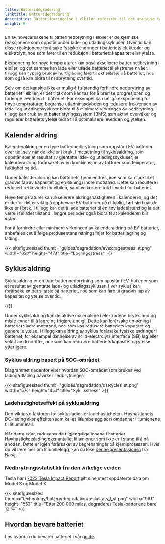 ```yaml
---
title: Batteridegradering
linktitle: Batteridegradering
description: Batteriforringelse i elbiler refererer til det gradvise tapet av et batteris kapasitet eller ytelse over tid, noe som kan påvirke rekkevidden til kjøretøyet. Som andre typer batterier, er det forårsaket av en kombinasjon av faktorer.
weight: 9
---
```

<!-- markdownlint-disable MD033 -->

En av hovedårsakene til batterinedbrytning i elbiler er de kjemiske reaksjonene som oppstår under lade- og utladingssykluser. Over tid kan disse reaksjonene forårsake fysiske endringer i batteriets elektroder og elektrolytt, noe som fører til en reduksjon i batteriets kapasitet eller ytelse.

Eksponering for høye temperaturer kan også akselerere batterinedbrytning i elbiler, og det samme kan lade eller utlade batteriet til ekstreme nivåer. I tillegg kan hyppig bruk av hurtiglading føre til økt slitasje på batteriet, noe som også kan bidra til nedbrytning over tid.

Selv om det kanskje ikke er mulig å fullstendig forhindre nedbrytning av batteriet i elbiler, er det tiltak som kan tas for å bremse progresjonen og forlenge levetiden til batteriet. For eksempel kan unngå eksponering for høye temperaturer, begrense utladningsdybden og redusere frekvensen av lade- og utladingssykluser bidra til å minimere virkningen av nedbrytning. I tillegg kan bruk av et batteristyringssystem (BMS) som aktivt overvåker og regulerer batteriets ytelse bidra til å optimalisere levetiden og ytelsen.

## Kalender aldring

Kalenderaldring er en type batterinedbrytning som oppstår i EV-batterier over tid, selv når de ikke er i bruk. I motsetning til syklusaldring, som oppstår som et resultat av gjentatte lade- og utladingssykluser, er kalenderaldring forårsaket av en kombinasjon av faktorer som temperatur, fuktighet og tid.

Under kalenderaldring kan batteriets kjemi endres, noe som kan føre til et gradvis tap av kapasitet og en økning i indre motstand. Dette kan resultere i redusert rekkevidde for elbilen, samt en kortere total levetid for batteriet.

Høye temperaturer kan akselerere aldringshastigheten i kalenderen, og det er derfor det er viktig å oppbevare EV-batterier på et kjølig, tørt sted når de ikke er i bruk. I tillegg kan det å lade batteriet til en høy ladetilstand og la det være i fulladet tilstand i lengre perioder også bidra til at kalenderen blir eldre.

For å forhindre eller minimere virkningen av kalenderaldring på EV-batterier, anbefales det å følge produsentens retningslinjer for batterilagring og lading.

{{< sitefiguresized thumb="guides/degradation/evstoragestress_st.png" width="623" height="473" title="Lagringsstress" >}}

## Syklus aldring

Syklusaldring er en type batterinedbrytning som oppstår i EV-batterier som et resultat av gjentatte lade- og utladingssykluser. Hver syklus kan forårsake en del slitasje på batteriet, noe som kan føre til gradvis tap av kapasitet og ytelse over tid.

{{<evkxdisplayaddarticle />}}

Under syklusaldring kan de aktive materialene i elektrodene brytes ned og miste evnen til å lagre og frigjøre energi. Dette kan forårsake en økning i batteriets indre motstand, noe som kan redusere batteriets kapasitet og generelle ytelse. I tillegg kan aldring av syklus forårsake fysiske endringer i batteriet, for eksempel dannelse av solid-electrolyte interface (SEI) lag eller vekst av dendritter, noe som kan redusere batteriets kapasitet og ytelse ytterligere.

### Syklus aldring basert på SOC-området

Diagrammet nedenfor viser hvordan SOC-området som brukes ved lading/utlading påvirker nedbrytningen

{{< sitefiguresized thumb="guides/degradation/dstcycles_st.png" width="570" height="456" title="Syklusstress" >}}

### Ladehastighetseffekt på syklusaldring

Den viktigste faktoren for sykluslading er ladehastigheten. Høyhastighets DC-lading øker effekten som kalles litiumbelegg som omdanner litiumionene til litiummetall.

Når dette skjer, reduseres de tilgjengelige ionene i batteriet. Høyhastighetslading øker antallet litiumioner som ikke er i stand til å nå anoden. Dette er igjen forårsaket av begrensninger på kjemiprosessen. Hvis du vil lære mer om litiumbelegg, kan du lese [denne presentasjonen](https://www.nasa.gov/sites/default/files/atoms/files/1-lithium_plating_azimmerman.pdf) fra Nasa.

### Nedbrytningsstatistikk fra den virkelige verden

Tesla har i [2022 Tesla Impact Report](https://www.tesla.com/ns_videos/2022-tesla-impact-report-highlights.pdf) gitt sine mest oppdaterte data om Model S og Model X.

{{< sitefiguresized thumb="technology/battery/degradation/teslastats_1_st.png" width="991" height="550" title="Etter 200 000 miles, degraderes Tesla-batteriene bare 12 %" >}}

## Hvordan bevare batteriet

Les hvordan du bevarer batteriet i vår [guide](../../../guides/protectingbattery/).
